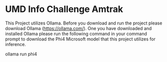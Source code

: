# UMD Info Challenge Amtrak

This Project utilizes Ollama. Before you download and run the project please download Ollama (https://ollama.com/). One you have downloaded and installed Ollama please run the following command in your command prompt to download the Phi4 Microsoft model that this project utilizes for inference.

ollama run phi4
